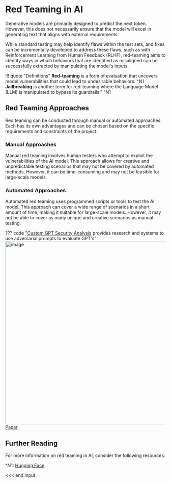 # Red Teaming in AI

Generative models are primarily designed to predict the next token. However, this does not necessarily ensure that the model will excel in generating text that aligns with external requirements.

While standard testing may help identify flaws within the test sets, and fixes can be incrementally developed to address these flaws, such as with Reinforcement Learning from Human Feedback (RLHF), red-teaming aims to identify ways in which behaviors that are identified as misaligned can be successfully extracted by manipulating the model's inputs.

!!! quote "Definitions"
    **Red-teaming** is a form of evaluation that uncovers model vulnerabilities that could lead to undesirable behaviors. ^N1
    **Jailbreaking** is another term for red-teaming where the Language Model (LLM) is manipulated to bypass its guardrails." ^N1

## Red Teaming Approaches

Red teaming can be conducted through manual or automated approaches. Each has its own advantages and can be chosen based on the specific requirements and constraints of the project.

### Manual Approaches

Manual red teaming involves human testers who attempt to exploit the vulnerabilities of the AI model. This approach allows for creative and unpredictable testing scenarios that may not be covered by automated methods. However, it can be time-consuming and may not be feasible for large-scale models.

### Automated Approaches

Automated red teaming uses programmed scripts or tools to test the AI model. This approach can cover a wide range of scenarios in a short amount of time, making it suitable for large-scale models. However, it may not be able to cover as many unique and creative scenarios as manual testing.

??? code "[Custom GPT Security Analysis](https://github.com/sherdencooper/prompt-injection) provides research and systems to use adversarial prompts to evaluate GPT's"       
   <img width="575" alt="image" src="https://github.com/ianderrington/genai/assets/76016868/4b99aae5-4f96-4f37-a30a-6c214a379a4d">
   [Paper](https://arxiv.org/pdf/2311.11538.pdf)

## Further Reading

For more information on red teaming in AI, consider the following resources:

^N1: [Hugging Face](https://huggingface.co/blog/red-teaming)

<<< end input